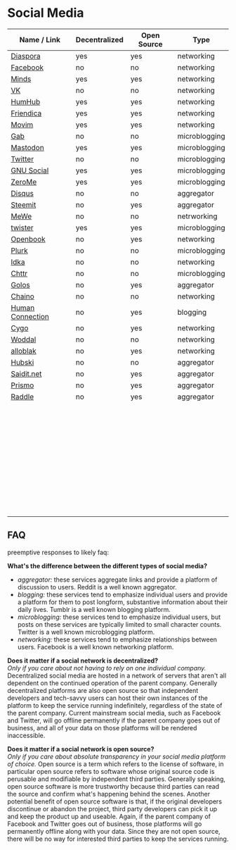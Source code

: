 # Social Media
| Name / Link                                        | Decentralized | Open Source | Type          |
| -------------------------------------------------- | ------------- | ----------- | ------------- |
| [Diaspora](https://diasporafoundation.org/)        | yes           | yes         | networking    |
| [Facebook](https://www.facebook.com/)              | no            | no          | networking    |
| [Minds](https://www.minds.com/)                    | yes           | yes         | networking    |
| [VK](https://vk.com/)                              | no            | no          | networking    |
| [HumHub](https://www.humhub.org/en)                | yes           | yes         | networking    |
| [Friendica](https://friendi.ca/)                   | yes           | yes         | networking    |
| [Movim](https://movim.eu/)                         | yes           | yes         | networking    |
| [Gab](https://gab.com/)                            | no            | no          | microblogging |
| [Mastodon](https://joinmastodon.org/)              | yes           | yes         | microblogging |
| [Twitter](https://twitter.com/)                    | no            | no          | microblogging |
| [GNU Social](https://gnu.io/social/)               | yes           | yes         | microblogging |
| [ZeroMe](https://github.com/HelloZeroNet/ZeroMe)   | yes           | yes         | microblogging |
| [Disqus](https://disqus.com/)                      | no            | no          | aggregator    |
| [Steemit](https://steemit.com/)                    | no            | yes         | aggregator    |
| [MeWe](https://mewe.com/)                          | no            | no          | netrworking   |
| [twister](http://twister.net.co/)                  | yes           | yes         | microblogging |
| [Openbook](https://openbook.social/)               | no            | yes         | networking    |
| [Plurk](https://plurk.com/)                        | no            | no          | microblogging |
| [Idka](https://idka.com/)                          | no            | no          | networking    |
| [Chttr](https://chttr.co/)                         | no            | no          | microblogging |
| [Golos](https://golos.io/)                         | no            | yes         | aggregator    |
| [Chaino](https://chaino.com/)                      | no            | no          | networking    |
| [Human Connection](https://human-connection.org/)  | no            | yes         | blogging      |
| [Cygo](https://cygo.network/)                      | no            | yes         | networking    |
| [Woddal](https://woddal.com/)                      | no            | no          | networking    |
| [alloblak](https://alloblak.com/)                  | no            | yes         | networking    |
| [Hubski](http://hubski.com/)                       | no            | no          | aggregator    |
| [Saidit.net](https://saidit.net/)                  | no            | yes         | aggregator    |
| [Prismo](https://prismo.xyz/)                      | no            | yes         | aggregator    |
| [Raddle](https://raddle.me/)                       | no            | yes         | aggregator    |
| []() |               |             |               |
| []() |               |             |               |
| []() |               |             |               |
| []() |               |             |               |
| []() |               |             |               |
| []() |               |             |               |
| []() |               |             |               |
| []() |               |             |               |
| []() |               |             |               |
| []() |               |             |               |
| []() |               |             |               |
| []() |               |             |               |
| []() |               |             |               |
| []() |               |             |               |
| []() |               |             |               |
| []() |               |             |               |
| []() |               |             |               |
| []() |               |             |               |
| []() |               |             |               |
| []() |               |             |               |
| []() |               |             |               |
| []() |               |             |               |
| []() |               |             |               |
| []() |               |             |               |
| []() |               |             |               |
| []() |               |             |               |
| []() |               |             |               |
| []() |               |             |               |
| []() |               |             |               |
| []() |               |             |               |
| []() |               |             |               |
| []() |               |             |               |
| []() |               |             |               |
| []() |               |             |               |
| []() |               |             |               |
| []() |               |             |               |
| []() |               |             |               |
| []() |               |             |               |
| []() |               |             |               |
| []() |               |             |               |
| []() |               |             |               |
| []() |               |             |               |
| []() |               |             |               |

## FAQ
preemptive responses to likely faq:

**What's the difference between the different types of social media?**  
- *aggregator:* these services aggregate links and provide a platform of discussion to users. Reddit is a well known aggregator.
- *blogging:* these services tend to emphasize individual users and provide a platform for them to post longform, substantive information about their daily lives. Tumblr is a well known blogging platform.
- *microblogging:* these services tend to emphasize individual users, but posts on these services are typically limited to small character counts. Twitter is a well known microblogging platform.
- *networking:* these services tend to emphasize relationships between users. Facebook is a well known networking platform.

**Does it matter if a social network is decentralized?**  
*Only if you care about not having to rely on one individual company.* Decentralized social media are hosted in a network of servers that aren't all dependent on the continued operation of the parent company. Generally decentralized platforms are also open source so that independent developers and tech-savvy users can host their own instances of the platform to keep the service running indefinitely, regardless of the state of the parent company. Current mainstream social media, such as Facebook and Twitter, will go offline permanently if the parent company goes out of business, and all of your data on those platforms will be rendered inaccessible.

**Does it matter if a social network is open source?**  
*Only if you care about absolute transparency in your social media platform of choice.* Open source is a term which refers to the license of software, in particular open source refers to software whose original source code is perusable and modifiable by independent third parties. Generally speaking, open source software is more trustworthy because third parties can read the source and confirm what's happening behind the scenes. Another potential benefit of open source software is that, if the original developers discontinue or abandon the project, third party developers can pick it up and keep the product up and useable. Again, if the parent company of Facebook and Twitter goes out of business, those platforms will go permanently offline along with your data. Since they are not open source, there will be no way for interested third parties to keep the services running.
